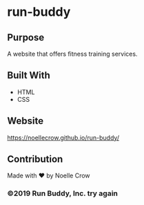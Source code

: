 # run-buddy

## Purpose
A website that offers fitness training services.

## Built With
* HTML
* CSS

## Website
https://noellecrow.github.io/run-buddy/

## Contribution
Made with ❤️ by Noelle Crow

### ©️2019 Run Buddy, Inc. try again
